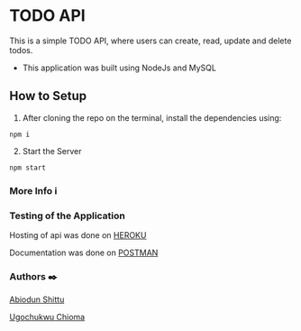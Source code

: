 # TODO API
This is a simple TODO API, where users can create, read, update and delete todos.

- This application was built using NodeJs and MySQL

## How to Setup
1. After cloning the repo on the terminal, install the dependencies using:
```
npm i
```
2. Start the Server
```
npm start
```


### More Info :information_source:


### Testing of the Application
Hosting of api was done on [HEROKU](https://users-todoapp.herokuapp.com/)

Documentation was done on [POSTMAN](https://documenter.getpostman.com/view/21176038/2s84DpwNhE)

### Authors :black_nib:
[Abiodun Shittu](https://github.com/Abiodun-Shittu/)

[Ugochukwu Chioma](https://github.com/Ugochidev/)